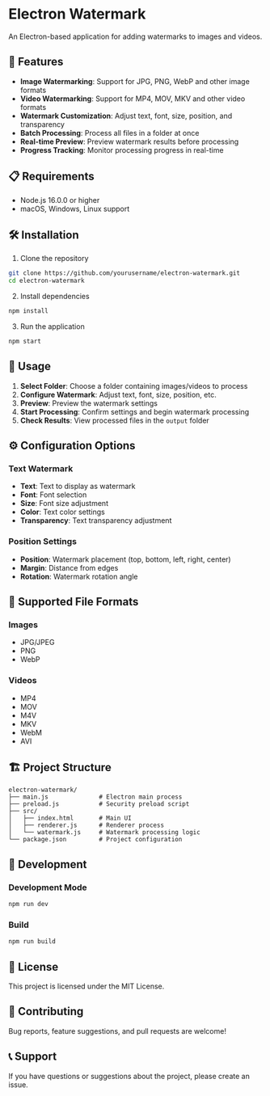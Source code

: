 # Electron Watermark

An Electron-based application for adding watermarks to images and videos.

## 🚀 Features

- **Image Watermarking**: Support for JPG, PNG, WebP and other image formats
- **Video Watermarking**: Support for MP4, MOV, MKV and other video formats
- **Watermark Customization**: Adjust text, font, size, position, and transparency
- **Batch Processing**: Process all files in a folder at once
- **Real-time Preview**: Preview watermark results before processing
- **Progress Tracking**: Monitor processing progress in real-time

## 📋 Requirements

- Node.js 16.0.0 or higher
- macOS, Windows, Linux support

## 🛠️ Installation

1. Clone the repository
```bash
git clone https://github.com/yourusername/electron-watermark.git
cd electron-watermark
```

2. Install dependencies
```bash
npm install
```

3. Run the application
```bash
npm start
```

## 🎯 Usage

1. **Select Folder**: Choose a folder containing images/videos to process
2. **Configure Watermark**: Adjust text, font, size, position, etc.
3. **Preview**: Preview the watermark settings
4. **Start Processing**: Confirm settings and begin watermark processing
5. **Check Results**: View processed files in the `output` folder

## ⚙️ Configuration Options

### Text Watermark
- **Text**: Text to display as watermark
- **Font**: Font selection
- **Size**: Font size adjustment
- **Color**: Text color settings
- **Transparency**: Text transparency adjustment

### Position Settings
- **Position**: Watermark placement (top, bottom, left, right, center)
- **Margin**: Distance from edges
- **Rotation**: Watermark rotation angle

## 📁 Supported File Formats

### Images
- JPG/JPEG
- PNG
- WebP

### Videos
- MP4
- MOV
- M4V
- MKV
- WebM
- AVI

## 🏗️ Project Structure

```
electron-watermark/
├── main.js              # Electron main process
├── preload.js           # Security preload script
├── src/
│   ├── index.html       # Main UI
│   ├── renderer.js      # Renderer process
│   └── watermark.js     # Watermark processing logic
└── package.json         # Project configuration
```

## 🔧 Development

### Development Mode
```bash
npm run dev
```

### Build
```bash
npm run build
```

## 📝 License

This project is licensed under the MIT License.

## 🤝 Contributing

Bug reports, feature suggestions, and pull requests are welcome!

## 📞 Support

If you have questions or suggestions about the project, please create an issue.

